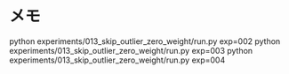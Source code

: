 # メモ

python experiments/013_skip_outlier_zero_weight/run.py exp=002 
python experiments/013_skip_outlier_zero_weight/run.py exp=003 
python experiments/013_skip_outlier_zero_weight/run.py exp=004